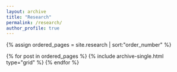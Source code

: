 ```yaml
---
layout: archive
title: "Research"
permalink: /research/
author_profile: true
---
```


<!-- {% include base_path %} -->

{% assign ordered_pages = site.research | sort:"order_number" %}

{% for post in ordered_pages %}
  {% include archive-single.html type="grid" %}
{% endfor %}
